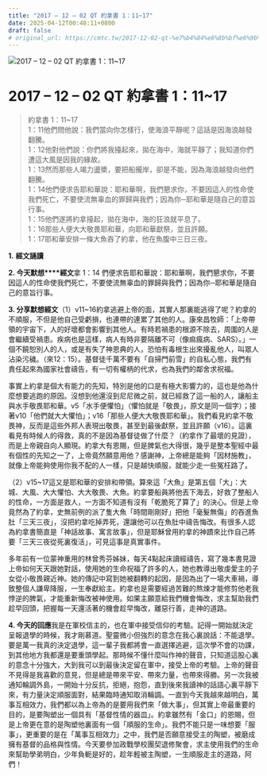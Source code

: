 ```yaml
---
title: "2017 – 12 – 02 QT 約拿書 1：11~17"
date: 2025-04-12T00:48:11+0800
draft: false
# original_url: https://cmtc.tw/2017-12-02-qt-%e7%b4%84%e6%8b%bf%e6%9b%b8-1%ef%bc%9a1117
---
```


![2017 – 12 – 02 QT 約拿書 1：11~17](/images/qt.jpg   "2017 – 12 – 02 QT 約拿書 1：11~17")

# 2017 – 12 – 02 QT 約拿書 1：11~17

> 約拿書 1：11~17  
> 1：11他們問他說：我們當向你怎樣行，使海浪平靜呢？這話是因海浪越發翻騰。  
> 1：12他對他們說：你們將我擡起來，拋在海中，海就平靜了；我知道你們遭這大風是因我的緣故。  
> 1：13然而那些人竭力盪槳，要把船攏岸，卻是不能，因為海浪越發向他們翻騰。  
> 1：14他們便求告耶和華說：耶和華啊，我們懇求你，不要因這人的性命使我們死亡，不要使流無辜血的罪歸與我們；因為你─耶和華是隨自己的意旨行事。  
> 1：15他們遂將約拿擡起，拋在海中，海的狂浪就平息了。  
> 1：16那些人便大大敬畏耶和華，向耶和華獻祭，並且許願。  
> 1：17耶和華安排一條大魚吞了約拿，他在魚腹中三日三夜。

**1.** **經文誦讀**

**2. 今天默想****經文**拿 1：14 們便求告耶和華說：耶和華啊，我們懇求你，不要因這人的性命使我們死亡，不要使流無辜血的罪歸與我們；因為你─耶和華是隨自己的意旨行事。

**3. 分享默想經文**（1）v11~16約拿逃避上帝的面，其實人那裏能逃得了呢？約拿的不順服，不但是他自己受虧損，也連帶的連累了其他的人。康來昌牧師：「上帝帶領的宇宙下，人的好壞都會影響到其他人。有時若禍患的根源不除去，周圍的人是會繼續受禍患。疾病也是這樣，病人有時非要隔離不可（像痲瘋病、SARS）。」一個不饒恕別人的人，或是有失了神恩典的人，恐怕有毒根生出來擾亂他人，叫眾人沾染污穢。（來12：15）。基督徒千萬不要有「自掃門前雪」的自私心態，我們有責任起來為國家社會禱告，有一切有權柄的代求，也為我們的鄰舍求祝福。

事實上約拿是個大有能力的先知，特別是他的口是有極大影響力的，這也是他為什麼想要逃跑的原因。沒想到他還沒到尼尼微之前，就已經救了這一船的人，讓船主與水手敬畏耶和華。v5「水手便懼怕」（懼怕就是「敬畏」，原文是同一個字）；接著v10「他們就大大懼怕」；v16「那些人便大大敬畏耶和華」。我們看見約拿不敬畏神，反而是這些外邦人表現出敬畏，甚至到最後獻祭，並且許願（v16）。這裏看見有時候人的得救，真的不是因為基督徒做了什麼？（約拿作了最壞的見證），而是上帝親自向人顯現。約拿大有恩賜，但是脾氣也大得很，幾乎是整本聖經中最有個性的先知之一了，上帝竟然願意用他？感謝神，上帝總是能夠「因材施教」，就像上帝能夠使用你我不配的人一樣，只是越快順服，就能少走一些冤枉路了。

（2）v15~17這又是耶和華的安排和帶領。算來這「大魚」是第五個「大」：大城、大風、大大懼怕、大大敬畏、大魚。約拿要船員將他丟下海去，好救了整船人的性命，一方面是救人，一方面不知道有沒有「乾脆死了算了」的決心。但是上帝竟然為了約拿，史無前例的派了隻大魚「時間剛剛好」把他「毫髮無傷」的吞進魚肚「三天三夜」，沒把約拿吃掉弄死，還讓他可以在魚肚中禱告悔改。有很多人認為約拿書簡直是「神話故事、寓言故事」，但是耶穌曾用約拿的神蹟來比作自己將要「三天三夜從死裏復活」，可見這事是真實事件。

多年前有一位蒙神重用的林曾秀芬姊妹，每天4點起床讀經禱告，寫了幾本書見證上帝如何天天跟她對話，使用她的生命祝福了許多的人，她也教導出敬虔愛主的子女從小敬畏親近神。她的傳記中寫到她被翻轉的起因，是因為出了一場大車禍，導致整個人謙卑降服，一生奉獻給主。約拿也是需要經過苦難的熬煉才能修剪他老我悖逆的脾氣，才能重新悔改被神使用。如果主願意給我們機會悔改，求主幫助我們趁早回頭，把握每一天還活著的機會趁早悔改，離惡行善，走神的道路。

**4. 今天的回應**我是在軍校信主的，也在軍中接受信仰的考驗。記得一開始就決定呈報退學的時候，我才剛慕道。聖靈微小但強烈的意念在我心裏說話：不能退學。要是萬一我真的決定退學，這一輩子我都將會一直選擇逃避，這次學不會的功課，到其他地方我都還是要重頭學起。那時候不懂什麼叫作神的聲音，只知道這股心裏的意念十分強大，大到我可以到最後決定留在軍中，接受上帝的考驗。上帝的聲音不見得是我喜歡的意見，但是總是帶來平安、帶來力量，也帶來得勝。另一次我被通知輪調外島，一開始十分反抗，拒絕，抱怨，直到後來我讀神的話語心裏平靜下來，有力量決定順服面對，結果臨時通知取消輪調。一直到今天我越來越明白，萬事互相效力，我們都以為上帝為的是要用我們來「做大事」，但其實上帝最重要的目的，是要陶塑出一個具有「基督性情的器皿」。約拿雖然有「金口」的恩賜，但是上帝更在意的是陶塑他裏面有一個「順服的生命」。我們不能只是一味想要「服事」，更重要的是在「萬事互相效力」之中，我們是否願意接受主的陶塑，被磨成擁有基督的品格與性情。今天要參加政戰學校團契退修聚會，求主使用我們的生命來幫助學弟明白，少年負軛是好的，趁年輕被主陶塑，一生順服走主的道路，阿們！